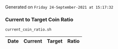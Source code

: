 Generated on `Friday 24-September-2021 at 15:17:32`

### Current to Target Coin Ratio
`current_coin_ratio.sh`

Date|Current|Target|Ratio
---|---|---|---
